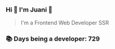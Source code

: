 ### Hi 👋 I&#39;m Juani 🦁

> I&#39;m a Frontend Web Developer SSR

### 📚 Days being a developer: 729
